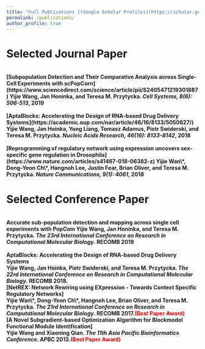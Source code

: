 ```yaml
---
title: "Full Publications [(Google Scholar Profile)](https://scholar.google.com/citations?user=rloap-cAAAAJ&hl=en)"
permalink: /publications/
author_profile: true
---
```

# Selected Journal Paper

<br>
<b>[Subpopulation Detection and Their Comparative Analysis across Single-Cell Experiments with scPopCorn](https://www.sciencedirect.com/science/article/pii/S2405471219301887) Yijie Wang, Jan Honinka, and Teresa M. Przytycka. <i>Cell Systems, 8(6): 506-513</i>, 2019 </b> <br> 

<br>
<b>[AptaBlocks: Accelerating the Design of RNA-based Drug Delivery Systems](https://academic.oup.com/nar/article/46/16/8133/5050627/) Yijie Wang, Jan Hoinka, Yong Liang, Tomasz Adamus, Piotr Swiderski, and Teresa M. Przytycka. <i>Nucleic Acids Research, 46(16): 8133-8142</i>, 2018</b> <br> 

<br>
<b>[Reprogramming of regulatory network using expression uncovers sex-specific gene regulation in Drosophila](https://www.nature.com/articles/s41467-018-06382-z) Yijie Wan</g>\*, Dong-Yeon Ch</o>\*, Hangnoh Lee, Justin Fear, Brian Oliver, and Teresa M. Przytycka. <i>Nature Communications, 9(1): 4061</i>, 2018</b> <br> 

# Selected Conference Paper

<br>
<b>Accurate sub-population detection and mapping across single cell experiments with PopCom Yijie Wang, Jan Honinka, and Teresa M. Przytycka. <i>The 23rd International Conference on Research in Computational Molecular Biology</i>. <b>RECOMB 2019</b></b> <br> 

  
<br>
<b>AptaBlocks:  Accelerating the Design of RNA-based Drug Delivery Systems</b> <br> 
<b>Yijie Wang, Jan Hoinka, Piotr Swiderski, and Teresa M. Przytycka.
<i>The 22rd International Conference on Research in Computational Molecular Biology</i>. <b>RECOMB 2018</b>.
  
<br>
<b>[NetREX: Network Rewiring using EXpression - Towards Context Specific Regulatory Networks]</b> <br> 
<b>Yijie Wan</g>\*, Dong-Yeon Ch</o>\*, Hangnoh Lee, Brian Oliver, and Teresa M. Przytycka.
<i>The 21rd International Conference on Research in Computational Molecular Biology</i>. <b>RECOMB 2017</b>.<span style="color:red">(Best Paper Award)</span>

<br>
<b>[A Novel Subgradient-based Optimization Algorithm for Blockmodel Functional Module Identification]</b> <br> 
<b>Yijie Wang and Xiaoning Qian.
<i>The 11th Asia Pacific Bioinformatics Conference</i>. <b>APBC 2013</b>.<span style="color:red">(Best Paper Award)</span>

